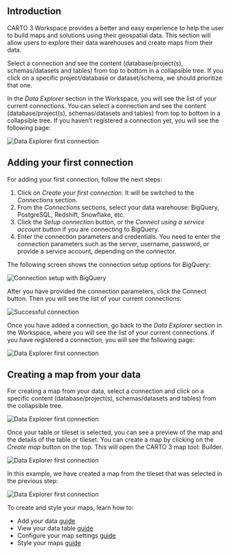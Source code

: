 ## Introduction

CARTO 3 Workspace provides a better and easy experience to help the user to build maps and solutions using their geospatial data.
This section will allow users to explore their data warehouses and create maps from their data.

Select a connection and see the content (database/project(s), schemas/datasets and tables) from top to bottom in a collapsible tree. If you click on a specific project/database or dataset/schema, we should prioritize that one.


In the *Data Explorer* section in the Workspace, you will see the list of your current connections. You can select a connection and see the content (database/project(s), schemas/datasets and tables) from top to bottom in a collapsible tree. If you haven’t registered a connection yet, you will see the following page:

![Data Explorer first connection](/img/cloud-native-workspace/data-explorer/data_explorer_first_connection.png)

## Adding your first connection

For adding your first connection, follow the next steps:

1. Click on *Create your first connection*. It will be switched to the *Connections* section. 
2. From the *Connections* sections, select your data warehouse: BigQuery, PostgreSQL, Redshift, Snowflake, etc.
2. Click the *Setup connection* button, or the *Connect using a service account* button if you are connecting to BigQuery.
3. Enter the connection parameters and credentials. You need to enter the connection parameters such as the server, username, password, or provide a service account, depending on the connector.

The following screen shows the connection setup options for BigQuery:

![Connection setup with BigQuery](/img/cloud-native-workspace/get-started/the_connections_bigquery_the_parameters.png)

After you have provided the connection parameters, click the Connect button. Then you will see the list of your current connections:

![Successful connection](/img/cloud-native-workspace/get-started/the_connections_successful.png)

Once you have added a connection, go back to the *Data Explorer* section in the Workspace, where you will see the list of your current connections. If you have registered a connection, you will see the following page:

![Data Explorer first connection](/img/cloud-native-workspace/data-explorer/data_explorer_bigquery.png)

## Creating a map from your data

For creating a map from your data, select a connection and click on a specific content (database/project(s), schemas/datasets and tables) from the collapsible tree. 

![Data Explorer first connection](/img/cloud-native-workspace/data-explorer/data_explorer_content.png)

Once your table or tileset is selected, you can see a preview of the map and the details of the table or tileset. You can create a map by clicking on the *Create map* button on the top. This will open the CARTO 3 map tool: Builder.

![Data Explorer first connection](/img/cloud-native-workspace/data-explorer/data_explorer_preview.png)

In this example, we have created a map from the tileset that was selected in the previous step:

![Data Explorer first connection](/img/cloud-native-workspace/data-explorer/data_explorer_create_map.png)

To create and style your maps, learn how to:

- Add your data [guide](../../maps/add-data)
- View your data table [guide](../../maps/view-data-table)
- Configure your map settings [guide](../../maps/map-settings)
- Style your maps [guide](../../maps/map-styles)



